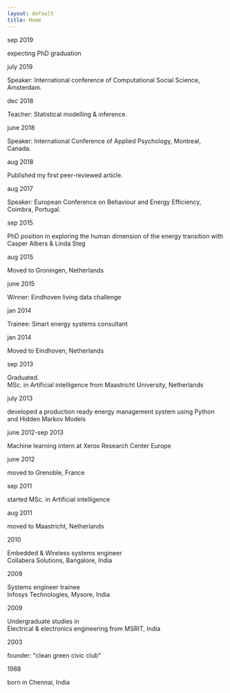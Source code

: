 ```yaml
---
layout: default
title: Home
---
```



<head>
<link rel="stylesheet" type="text/css" href="/public/css/timeline.css">
</head>
<div class="entries">
  <div class="entry">
    <div class="title big">sep 2019</div>
    <div class="body">
      <p>expecting PhD graduation</p>
    </div>
  </div>
  <div class="entry">
    <div class="title">july 2019</div>
    <div class="body">
      <p>Speaker: International conference of Computational Social Science, Amsterdam.</p>
    </div>
  </div>
  <div class="entry">
    <div class="title">dec 2018</div>
    <div class="body">
      <p>Teacher: Statistical modelling & inference.</p>
    </div>
  </div>
  <div class="entry">
    <div class="title">june 2018</div>
    <div class="body">
      <p>Speaker: International Conference of Applied Psychology, Montreal, Canada.</p>
    </div>
  </div>
  <div class="entry">
    <div class="title">aug 2018</div>
    <div class="body">
      <p>Published my first peer-reviewed article.</p>
    </div>
  </div>
  <div class="entry">
    <div class="title">aug 2017</div>
    <div class="body">
      <p>Speaker: European Conference on Behaviour and Energy Efficiency, Coimbra, Portugal.</p>
    </div>
  </div>
  <div class="entry">
    <div class="title big">sep 2015</div>
    <div class="body">
      <p>PhD position in exploring the human dimension of the energy transition with Casper Albers & Linda Steg</p>
    </div>
  </div>
  <div class="entry">
    <div class="title">aug 2015</div>
    <div class="body">
      <p>Moved to Groningen, Netherlands</p>
    </div>
  </div>
  <div class="entry">
    <div class="title big">june 2015</div>
    <div class="body">
      <p>Winner: Eindhoven living data challenge</p>
    </div>
  </div>
  <div class="entry">
    <div class="title">jan 2014</div>
    <div class="body">
      <p>Trainee: Smart energy systems consultant</p>
    </div>
  </div>
  <div class="entry">
    <div class="title">jan 2014</div>
    <div class="body">
      <p>Moved to Eindhoven, Netherlands</p>
    </div>
  </div>
  <div class="entry">
    <div class="title big">sep 2013</div>
    <div class="body">
      <p>Graduated. <br>MSc. in Artificial intelligence from Maastricht University, Netherlands</p>
    </div>
  </div>
  <div class="entry">
    <div class="title"> july 2013</div>
    <div class="body">
      <p>developed a production ready energy management system using Python and Hidden Markov Models</p>
    </div>
  </div>
  <div class="entry">
    <div class="title">june 2012-sep 2013</div>
    <div class="body">
      <p>Machine learning intern at Xerox Research Center Europe</p>
    </div>
  </div>
  <div class="entry">
    <div class="title">june 2012</div>
    <div class="body">
      <p>moved to Grenoble, France</p>
    </div>
  </div>
  <div class="entry">
    <div class="title big">sep 2011</div>
    <div class="body">
      <p>started MSc. in Artificial intelligence</p>
    </div>
  </div>
  <div class="entry">
    <div class="title">aug 2011</div>
    <div class="body">
      <p>moved to Maastricht, Netherlands</p>
    </div>
  </div>
  <div class="entry">
    <div class="title">2010</div>
    <div class="body">
      <p>Embedded & Wireless systems engineer <br>Collabera Solutions, Bangalore, India</p>
    </div>
  </div>
  <div class="entry">
    <div class="title">2009</div>
    <div class="body">
      <p>Systems engineer trainee<br>Infosys Technologies, Mysore, India</p>
    </div>
  </div>
  <div class="entry">
    <div class="title big">2009</div>
    <div class="body">
      <p>Undergraduate studies in<br>Electrical & electronics engineering from MSRIT, India</p>
    </div>
  </div>
  <div class="entry">
    <div class="title big">2003</div>
    <div class="body">
      <p>founder: "clean green civic club"</p>
    </div>
  </div>
  <div class="entry">
    <div class="title big">1988</div>
    <div class="body">
      <p>born in Chennai, India</p>
    </div>
  </div>
</div>
